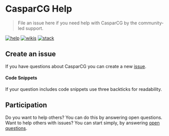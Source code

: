 # CasparCG Help
> File an issue here if you need help with CasparCG by the community-led support.

[![help](https://img.shields.io/badge/help-create%20new%20issue-brightgreen.svg?style=flat-square)](https://github.com/CasparCG/help/issues)
[![wikis](https://img.shields.io/badge/wiki-read%20here-blue.svg?style=flat-square)](https://github.com/CasparCG/help/wiki)
[![stack](https://img.shields.io/badge/stack%20overflow-coming%20soon-f48024.svg?style=flat-square)](https://stackoverflow.com)


## Create an issue
If you have questions about CasparCG you can create a new [issue][1].

#### Code Snippets
If your question includes code snippets use three backticks for readability.


## Participation
Do you want to help others? You can do this by answering open questions.
Want to help others with issues? You can start simply, by answering [open questions][2].

[1]: https://github.com/CasparCG/help/issues/new
[2]: https://github.com/CasparCG/help/issues
